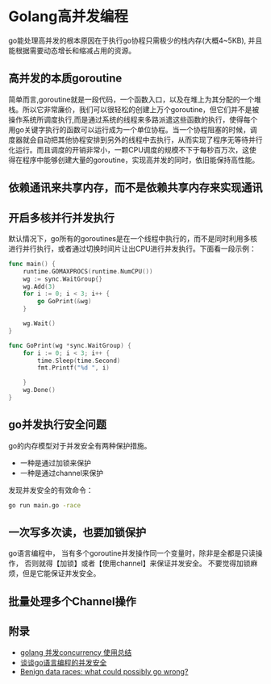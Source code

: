 # Golang高并发编程

go能处理高并发的根本原因在于执行go协程只需极少的栈内存(大概4~5KB), 并且能根据需要动态增长和缩减占用的资源。

## 高并发的本质goroutine

简单而言,goroutine就是一段代码，一个函数入口，以及在堆上为其分配的一个堆栈。所以它非常廉价，我们可以很轻松的创建上万个goroutine，但它们并不是被操作系统所调度执行,而是通过系统的线程来多路派遣这些函数的执行，使得每个用go关键字执行的函数可以运行成为一个单位协程。当一个协程阻塞的时候，调度器就会自动把其他协程安排到另外的线程中去执行，从而实现了程序无等待并行化运行。而且调度的开销非常小，一颗CPU调度的规模不下于每秒百万次，这使得在程序中能够创建大量的goroutine，实现高并发的同时，依旧能保持高性能。

## 依赖通讯来共享内存，而不是依赖共享内存来实现通讯

## 开启多核并行并发执行

默认情况下，go所有的goroutines是在一个线程中执行的，而不是同时利用多核进行并行执行，或者通过切换时间片让出CPU进行并发执行。下面看一段示例：

```go
func main() {
	runtime.GOMAXPROCS(runtime.NumCPU())
	wg := sync.WaitGroup{}
	wg.Add(3)
	for i := 0; i < 3; i++ {
		go GoPrint(&wg)
	}

	wg.Wait()
}

func GoPrint(wg *sync.WaitGroup) {
	for i := 0; i < 3; i++ {
		time.Sleep(time.Second)
		fmt.Printf("%d ", i)

	}
	wg.Done()
}
```

## go并发执行安全问题

go的内存模型对于并发安全有两种保护措施。

- 一种是通过加锁来保护
- 一种是通过channel来保护

发现并发安全的有效命令：

```sh
go run main.go -race
```

## 一次写多次读，也要加锁保护

go语言编程中， 当有多个goroutine并发操作同一个变量时，除非是全都是只读操作， 否则就得【加锁】或者【使用channel】来保证并发安全。 不要觉得加锁麻烦，但是它能保证并发安全。

## 批量处理多个Channel操作

## 附录

- [golang 并发concurrency 使用总结](http://www.grdtechs.com/2016/02/17/go-concurrency-summarize/)
- [谈谈go语言编程的并发安全](http://yanyiwu.com/work/2015/02/07/golang-concurrency-safety.html)
- [Benign data races: what could possibly go wrong?](https://software.intel.com/en-us/blogs/2013/01/06/benign-data-races-what-could-possibly-go-wrong)

